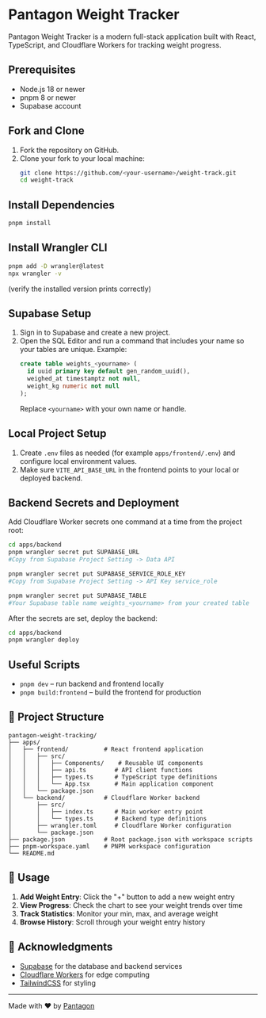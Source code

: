 # Pantagon Weight Tracker

Pantagon Weight Tracker is a modern full-stack application built with React, TypeScript, and Cloudflare Workers for tracking weight progress.

## Prerequisites
- Node.js 18 or newer
- pnpm 8 or newer
- Supabase account

## Fork and Clone
1. Fork the repository on GitHub.
2. Clone your fork to your local machine:
   ```bash
   git clone https://github.com/<your-username>/weight-track.git
   cd weight-track
   ```

## Install Dependencies
```bash
pnpm install
```

## Install Wrangler CLI
```bash
pnpm add -D wrangler@latest
npx wrangler -v
```
(verify the installed version prints correctly)

## Supabase Setup
1. Sign in to Supabase and create a new project.
2. Open the SQL Editor and run a command that includes your name so your tables are unique. Example:
   ```sql
   create table weights_<yourname> (
     id uuid primary key default gen_random_uuid(),
     weighed_at timestamptz not null,
     weight_kg numeric not null
   );
   ```
   Replace `<yourname>` with your own name or handle.

## Local Project Setup
1. Create `.env` files as needed (for example `apps/frontend/.env`) and configure local environment values.
2. Make sure `VITE_API_BASE_URL` in the frontend points to your local or deployed backend.

## Backend Secrets and Deployment
Add Cloudflare Worker secrets one command at a time from the project root:
```bash
cd apps/backend
pnpm wrangler secret put SUPABASE_URL
#Copy from Supabase Project Setting -> Data API

pnpm wrangler secret put SUPABASE_SERVICE_ROLE_KEY
#Copy from Supabase Project Setting -> API Key service_role 

pnpm wrangler secret put SUPABASE_TABLE
#Your Supabase table name weights_<yourname> from your created table

```
After the secrets are set, deploy the backend:
```bash
cd apps/backend
pnpm wrangler deploy
```

## Useful Scripts
- `pnpm dev` – run backend and frontend locally
- `pnpm build:frontend` – build the frontend for production


## 📁 Project Structure

```
pantagon-weight-tracking/
├── apps/
│   ├── frontend/          # React frontend application
│   │   ├── src/
│   │   │   ├── Components/    # Reusable UI components
│   │   │   ├── api.ts        # API client functions
│   │   │   ├── types.ts      # TypeScript type definitions
│   │   │   └── App.tsx       # Main application component
│   │   └── package.json
│   └── backend/           # Cloudflare Worker backend
│       ├── src/
│       │   ├── index.ts      # Main worker entry point
│       │   └── types.ts      # Backend type definitions
│       ├── wrangler.toml     # Cloudflare Worker configuration
│       └── package.json
├── package.json           # Root package.json with workspace scripts
├── pnpm-workspace.yaml    # PNPM workspace configuration
└── README.md
```

## 🎯 Usage

1. **Add Weight Entry**: Click the "+" button to add a new weight entry
2. **View Progress**: Check the chart to see your weight trends over time
3. **Track Statistics**: Monitor your min, max, and average weight
4. **Browse History**: Scroll through your weight entry history

## 🙏 Acknowledgments

- [Supabase](https://supabase.com) for the database and backend services
- [Cloudflare Workers](https://developers.cloudflare.com/workers/) for edge computing
- [TailwindCSS](https://tailwindcss.com) for styling

---

Made with ❤️ by [Pantagon](https://github.com/realpantagon)
